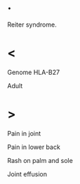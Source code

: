# .

Reiter syndrome.

# <

Genome HLA-B27

Adult

# >

Pain in joint

Pain in lower back

Rash on palm and sole

Joint effusion
